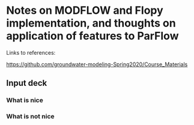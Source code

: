 # Notes on MODFLOW and Flopy implementation, and thoughts on application of features to ParFlow

Links to references:

https://github.com/groundwater-modeling-Spring2020/Course_Materials


## Input deck

### What is nice

### What is not nice
